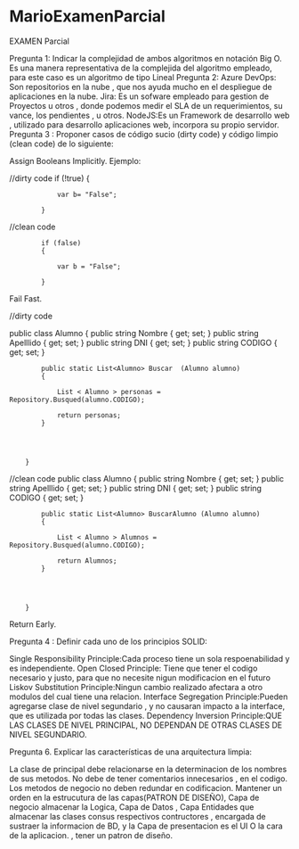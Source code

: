 # MarioExamenParcial
EXAMEN Parcial

Pregunta 1:
Indicar la complejidad de ambos algoritmos en notación Big O.
Es una manera representativa de la complejida del algoritmo empleado, para este caso es un algoritmo de tipo Lineal
Pregunta 2:
Azure DevOps: Son repositorios en la nube , que nos ayuda mucho en el despliegue de aplicaciones en la nube.
Jira: Es un sofware empleado para gestion de Proyectos   u otros , donde podemos medir el SLA de un requerimientos, su vance, los pendientes , u otros.
NodeJS:Es un Framework de desarrollo web , utilizado para desarrollo aplicaciones web, incorpora su propio servidor.
Pregunta 3 :
Proponer casos de código sucio (dirty code) y código limpio (clean code) de lo siguiente:

Assign Booleans Implicitly.
Ejemplo:

//dirty code
            if (!true)
            {

                var b= "False";

            }
//clean code

            if (false)
            {

                var b = "False";

            }


Fail Fast.

//dirty code

 public  class Alumno
        {
            public string Nombre { get; set; }
            public string Apelllido { get; set; }
            public string DNI { get; set; }
            public string CODIGO { get; set; }
           
            public static List<Alumno> Buscar  (Alumno alumno)
            {

                List < Alumno > personas = Repository.Busqued(alumno.CODIGO); 

                return personas;
            }




        }

//clean code
     public  class Alumno
        {
            public string Nombre { get; set; }
            public string Apelllido { get; set; }
            public string DNI { get; set; }
            public string CODIGO { get; set; }
           
            public static List<Alumno> BuscarAlumno (Alumno alumno)
            {

                List < Alumno > Alumnos = Repository.Busqued(alumno.CODIGO); 

                return Alumnos;
            }




        }

Return Early.

Pregunta 4 :
Definir cada uno de los principios SOLID:

Single Responsibility Principle:Cada proceso tiene un sola respoenabilidad y es independiente.
Open Closed Principle: Tiene que tener el codigo necesario y justo, para que no necesite nigun modificacion en el futuro
Liskov Substitution Principle:Ningun cambio realizado afectara a otro modulos del cual tiene una relacion.
Interface Segregation Principle:Pueden agregarse clase de nivel segundario , y no causaran impacto a la interface, que es utilizada por todas las clases.
Dependency Inversion Principle:QUE LAS CLASES DE NIVEL PRINCIPAL, NO DEPENDAN DE OTRAS CLASES DE NIVEL SEGUNDARIO.


Pregunta 6. 
Explicar las características de una arquitectura limpia:

La clase de principal debe relacionarse en la determinacion de los nombres de sus metodos.
No debe de tener comentarios innecesarios , en el codigo.
Los metodos de negocio no deben redundar en codificacion.
Mantener un orden en la estrucutura de las capas(PATRON DE DISEÑO), Capa de negocio almacenar la Logica, Capa de Datos , Capa Entidades  que almacenar las clases consus respectivos contructores , encargada de sustraer la informacion de BD, y la Capa de presentacion  es el UI O la cara de la aplicacion.
, tener un patron de diseño.






